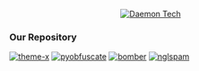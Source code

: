 <p align="center"><a href="https://github.com/DaemonTechX"><img title="Daemon Tech" src="https://github-readme-stats.vercel.app/api?username=DaemonTechX&show_icons=true&include_all_commits=true&theme=chartreuse-dark&cache_seconds=3200"></a>
</p>

### Our Repository
<a href="https://github.com/DaemonTechX/Theme-X"><img title="theme-x" src="https://github-readme-stats.vercel.app/api/pin/?username=DaemonTechX&repo=Theme-X&theme=radical"></a>
<a href="https://github.com/DaemonTechX/PyObfuscate"><img title="pyobfuscate" src="https://github-readme-stats.vercel.app/api/pin/?username=DaemonTechX&repo=PyObfuscate&theme=radical"></a>
<a href="https://github.com/DaemonTechX/ngl_bomber"><img title="bomber" src="https://github-readme-stats.vercel.app/api/pin/?username=DaemonTechX&repo=ngl_bomber&theme=radical"></a>
<a href="https://github.com/DaemonTechX/NglSpam"><img title="nglspam" src="https://github-readme-stats.vercel.app/api/pin/?username=DaemonTechX&repo=NglSpam&theme=radical"></a>


